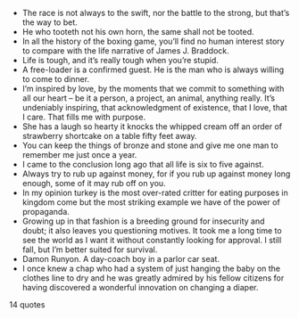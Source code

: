  - The race is not always to the swift, nor the battle to the strong, but that’s the way to bet.
 - He who tooteth not his own horn, the same shall not be tooted.
 - In all the history of the boxing game, you’ll find no human interest story to compare with the life narrative of James J. Braddock.
 - Life is tough, and it’s really tough when you’re stupid.
 - A free-loader is a confirmed guest. He is the man who is always willing to come to dinner.
 - I’m inspired by love, by the moments that we commit to something with all our heart – be it a person, a project, an animal, anything really. It’s undeniably inspiring, that acknowledgment of existence, that I love, that I care. That fills me with purpose.
 - She has a laugh so hearty it knocks the whipped cream off an order of strawberry shortcake on a table fifty feet away.
 - You can keep the things of bronze and stone and give me one man to remember me just once a year.
 - I came to the conclusion long ago that all life is six to five against.
 - Always try to rub up against money, for if you rub up against money long enough, some of it may rub off on you.
 - In my opinion turkey is the most over-rated critter for eating purposes in kingdom come but the most striking example we have of the power of propaganda.
 - Growing up in that fashion is a breeding ground for insecurity and doubt; it also leaves you questioning motives. It took me a long time to see the world as I want it without constantly looking for approval. I still fall, but I’m better suited for survival.
 - Damon Runyon. A day-coach boy in a parlor car seat.
 - I once knew a chap who had a system of just hanging the baby on the clothes line to dry and he was greatly admired by his fellow citizens for having discovered a wonderful innovation on changing a diaper.

14 quotes